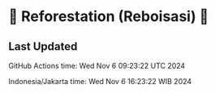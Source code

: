 
# 🌳 Reforestation (Reboisasi) 🌲

## Last Updated

GitHub Actions time: Wed Nov  6 09:23:22 UTC 2024

Indonesia/Jakarta time: Wed Nov  6 16:23:22 WIB 2024
